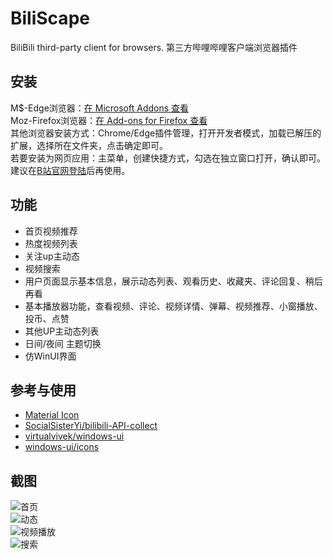 # BiliScape
BiliBili third-party client for browsers. 第三方哔哩哔哩客户端浏览器插件   

## 安装   
M$-Edge浏览器：[在 Microsoft Addons 查看](https://microsoftedge.microsoft.com/addons/detail/biliscape/baglkdkhhmbfimiacicchpflifnpibkp?hl=zh-CN)   
Moz-Firefox浏览器：[在 Add-ons for Firefox 查看](https://addons.mozilla.org/zh-CN/firefox/addon/biliscape/)   
其他浏览器安装方式：Chrome/Edge插件管理，打开开发者模式，加载已解压的扩展，选择所在文件夹，点击确定即可。   
若要安装为网页应用：主菜单，创建快捷方式，勾选在独立窗口打开，确认即可。   
建议在[B站官网登陆](https://passport.bilibili.com/)后再使用。   

## 功能
- 首页视频推荐
- 热度视频列表
- 关注up主动态
- 视频搜索
- 用户页面显示基本信息，展示动态列表、观看历史、收藏夹、评论回复、稍后再看
- 基本播放器功能，查看视频、评论、视频详情、弹幕、视频推荐、小窗播放、投币、点赞
- 其他UP主动态列表
- 日间/夜间 主题切换
- 仿WinUI界面

## 参考与使用
- [Material Icon](https://fonts.google.com/icons)
- [SocialSisterYi/bilibili-API-collect](https://github.com/SocialSisterYi/bilibili-API-collect)
- [virtualvivek/windows-ui](https://github.com/virtualvivek/windows-ui)
- [windows-ui/icons](https://github.com/windows-ui/icons)

## 截图
![首页](https://ez118.github.io/biliweb/shot1.png)   
![动态](https://ez118.github.io/biliweb/shot2.png)   
![视频播放](https://ez118.github.io/biliweb/shot3.png)    
![搜索](https://ez118.github.io/biliweb/shot4.png)
